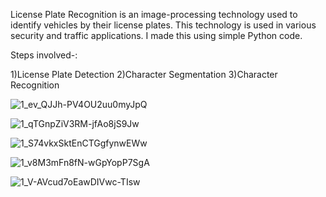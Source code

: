 License Plate Recognition is an image-processing technology used to identify vehicles by their license plates. This technology is used in various security and traffic applications. I made this using simple Python code.

Steps involved-: 

  1)License Plate Detection
  2)Character Segmentation
  3)Character Recognition
  
![1_ev_QJJh-PV4OU2uu0myJpQ](https://user-images.githubusercontent.com/34513878/93075726-d4e37500-f6a3-11ea-8a6e-a440b223be10.png)

![1_qTGnpZiV3RM-jfAo8jS9Jw](https://user-images.githubusercontent.com/34513878/93075728-d614a200-f6a3-11ea-8e68-031d9518f297.png)

![1_S74vkxSktEnCTGgfynwEWw](https://user-images.githubusercontent.com/34513878/93075734-d745cf00-f6a3-11ea-9b1b-34af38cc3601.png)

![1_v8M3mFn8fN-wGpYopP7SgA](https://user-images.githubusercontent.com/34513878/93075736-d745cf00-f6a3-11ea-8f07-e6a42afaaa2e.png)

![1_V-AVcud7oEawDIVwc-TIsw](https://user-images.githubusercontent.com/34513878/93075737-d7de6580-f6a3-11ea-8212-78f4974634dd.png)
